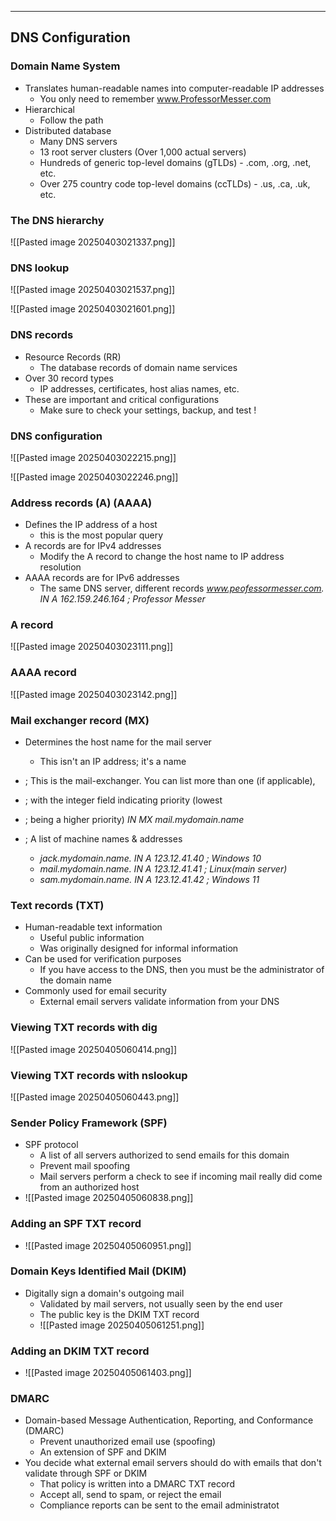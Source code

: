 
---

## DNS Configuration
### Domain Name System
- Translates human-readable names into computer-readable IP addresses
	- You only need to remember www.ProfessorMesser.com
- Hierarchical
	- Follow the path
- Distributed database
	- Many DNS servers
	- 13 root server clusters (Over 1,000 actual servers)
	- Hundreds of generic top-level domains (gTLDs) - .com, .org, .net, etc.
	- Over 275 country code top-level domains (ccTLDs) - .us, .ca, .uk, etc.

### The DNS hierarchy

![[Pasted image 20250403021337.png]]

### DNS lookup
![[Pasted image 20250403021537.png]]

![[Pasted image 20250403021601.png]]

### DNS records
- Resource Records (RR)
	- The database records of domain name services
- Over 30 record types
	- IP addresses, certificates, host alias names, etc.
- These are important and critical configurations
	- Make sure to check your settings, backup, and test !

### DNS configuration

![[Pasted image 20250403022215.png]]

![[Pasted image 20250403022246.png]]

### Address records (A) (AAAA)
- Defines the IP address of a host
	- this is the most popular query
- A records are for IPv4 addresses
	- Modify the A record to change the host name to IP address resolution
- AAAA records are for IPv6 addresses
	- The same DNS server, different records
*www.peofessormesser.com. IN A 162.159.246.164 ; Professor Messer*

### A record

![[Pasted image 20250403023111.png]]

### AAAA record

![[Pasted image 20250403023142.png]]

### Mail exchanger record (MX)
- Determines the host name for the mail server
	- This isn't an IP address; it's a name

- ; This is the mail-exchanger. You can list more than one (if applicable),
- ; with the integer field indicating priority (lowest 
- ; being a higher priority)
*IN MX mail.mydomain.name*
- ; A list of machine names & addresses
	- *jack.mydomain.name.  IN A  123.12.41.40  ;  Windows 10*
	- *mail.mydomain.name.  IN A  123.12.41.41  ;  Linux(main server)*
	- *sam.mydomain.name.  IN A  123.12.41.42  ;  Windows 11*

### Text records (TXT)
- Human-readable text information
	- Useful public information
	- Was originally designed for informal information
- Can be used for verification purposes
	- If you have access to the DNS, then you must be the administrator of the domain name
- Commonly used for email security
	- External email servers validate information from your DNS

### Viewing TXT records with dig
![[Pasted image 20250405060414.png]]

### Viewing TXT records with nslookup
![[Pasted image 20250405060443.png]]

### Sender Policy Framework (SPF)
- SPF protocol
	- A list of all servers authorized to send emails for this domain
	- Prevent mail spoofing
	- Mail servers perform a check to see if incoming mail really did come from an authorized host
- ![[Pasted image 20250405060838.png]]

### Adding an SPF TXT record
- ![[Pasted image 20250405060951.png]]

### Domain Keys Identified Mail (DKIM)
- Digitally sign a domain's outgoing mail
	- Validated by mail servers, not usually seen by the end user
	- The public key is the DKIM TXT record
	- ![[Pasted image 20250405061251.png]]

### Adding an DKIM TXT record 
- ![[Pasted image 20250405061403.png]]

### DMARC
- Domain-based Message Authentication, Reporting, and Conformance (DMARC)
	- Prevent unauthorized email use (spoofing)
	- An extension of SPF and DKIM
- You decide what external email servers should do with emails that don't validate through SPF or DKIM
	- That policy is written into a DMARC TXT record
	- Accept all, send to spam, or reject the email
	- Compliance reports can be sent to the email administratot